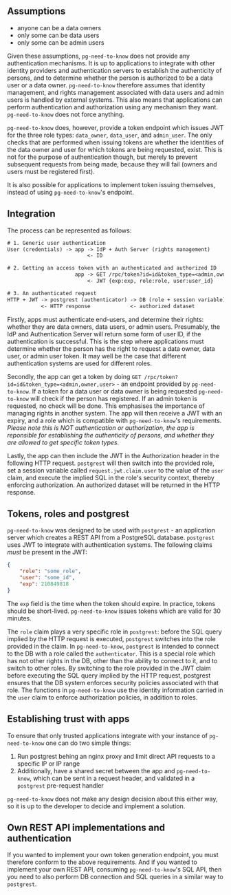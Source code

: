 
## Assumptions

- anyone can be a data owners
- only some can be data users
- only some can be admin users

Given these assumptions, `pg-need-to-know` does not provide any authentication mechanisms. It is up to applications to integrate with other identity providers and authentication servers to establish the authenticity of persons, and to determine whether the person is authorized to be a data user or a data owner. `pg-need-to-know` therefore assumes that identity management, and rights management associated with data users and admin users is handled by external systems. This also means that applications can perform authentication and authorization using any mechanism they want. `pg-need-to-know` does not force anything.

`pg-need-to-know` does, however, provide a token endpoint which issues JWT for the three role types: `data_owner`, `data_user`, and `admin_user`. The only checks that are performed when issuing tokens are whether the identities of the data owner and user for which tokens are being requested, exist. This is not for the purpose of authentication though, but merely to prevent subsequent requests from being made, because they will fail (owners and users must be registered first).

It is also possible for applications to implement token issuing themselves, instead of using `pg-need-to-know`'s endpoint.

## Integration

The process can be represented as follows:

```txt
# 1. Generic user authentication
User (credentials) -> app -> IdP + Auth Server (rights management)
                          <- ID

# 2. Getting an access token with an authenticated and authorized ID
                      app -> GET /rpc/token?id=id&token_type=<admin,owner,user>
                          <- JWT {exp:exp, role:role, user:user_id}

# 3. An authenticated request
HTTP + JWT -> postgrest (authenticator) -> DB (role + session variable): SQL (security context)
           <- HTTP response             <- authorized dataset
```

Firstly, apps must authenticate end-users, and determine their rights: whether they are data owners, data users, or admin users. Presumably, the IdP and Authentication Server will return some form of user ID, if the authentication is successful. This is the step where applications must determine whether the person has the right to request a data owner, data user, or admin user token. It may well be the case that different authentication systems are used for different roles.

Secondly, the app can get a token by doing `GET /rpc/token?id=id&token_type=<admin,owner,user>` - an endpoint provided by `pg-need-to-know`. If a token for a data user or data owner is being requested `pg-need-to-know` will check if the person has registered. If an admin token is requested, no check will be done. This emphasises the importance of managing rights in another system. The app will then receive a JWT with an expiry, and a role which is compatible with `pg-need-to-know`'s requirements. _Please note this is NOT authentication or authorization, the app is reponsible for establishing the authenticity of persons, and whether they are allowed to get specific token types._

Lastly, the app can then include the JWT in the Authorization header in the following HTTP request. `postgrest` will then switch into the provided role, set a session variable called `request.jwt.claim.user` to the value of the `user` claim, and execute the implied SQL in the role's security context, thereby enforcing authorization. An authorized dataset will be returned in the HTTP response.

## Tokens, roles and postgrest

`pg-need-to-know` was designed to be used with `postgrest` - an application server which creates a REST API from a PostgreSQL database. `postgrest` uses JWT to integrate with authentication systems. The following claims _must_ be present in the JWT:

```json
{
    "role": "some_role",
    "user": "some_id",
    "exp": 210849818
}
```

The `exp` field is the time when the token should expire. In practice, tokens should be short-lived. `pg-need-to-know` issues tokens which are valid for 30 minutes.

The `role` claim plays a very specific role in `postgrest`: before the SQL query implied by the HTTP request is executed, `postgrest` switches into the role provided in the claim. In `pg-need-to-know`, `postgrest` is intended to connect to the DB with a role called the `authenticator`. This is a special role which has not other rights in the DB, other than the ability to connect to it, and to switch to other roles. By switching to the role provided in the JWT claim before executing the SQL query implied by the HTTP request, postgrest ensures that the DB system enforces security policies associated with that role. The functions in `pg-need-to-know` use the identity information carried in the `user` claim to enforce authorization policies, in addition to roles.

## Establishing trust with apps

To ensure that only trusted applications integrate with your instance of `pg-need-to-know` one can do two simple things:

1. Run postgrest behing an nginx proxy and limit direct API requests to a specific IP or IP range
2. Additionally, have a shared secret between the app and `pg-need-to-know`, which can be sent in a request header, and validated in a `postgrest` pre-request handler

`pg-need-to-know` does not make any design decision about this either way, so it is up to the developer to decide and implement a solution.

## Own REST API implementations and authentication

If you wanted to implement your own token generation endpoint, you must therefore conform to the above requirements. And if you wanted to implement your own REST API, consuming `pg-need-to-know`'s SQL API, then you need to also perform DB connection and SQL queries in a similar way to `postgrest`.
